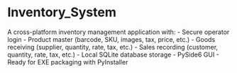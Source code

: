 # Inventory_System
A cross-platform inventory management application with: - Secure operator login - Product master (barcode, SKU, images, tax, price, etc.) - Goods receiving (supplier, quantity, rate, tax, etc.) - Sales recording (customer, quantity, rate, tax, etc.) - Local SQLite database storage - PySide6 GUI - Ready for EXE packaging with PyInstaller
